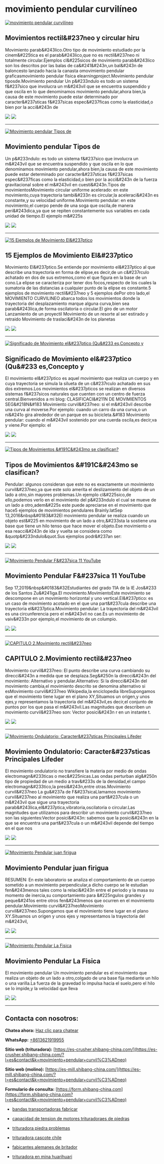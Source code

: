 # movimiento pendular curvilíneo

<a href="https://swt.shibang-china.com/?l=es&img&k=movimiento+pendular+curvil%C3%ADneo" target="_blank">![movimiento pendular curvilíneo](http://static.shibang-china.com/all-800x300/447.jpg)</a>

## Movimientos rectil&#237neo y circular hiru
Movimiento parab&#243lico.Otro tipo de movimiento estudiado por la cinem&#225tica es el parab&#243lico,que no es rectil&#237neo ni totalmente circular.Ejemplos cl&#225sicos de movimiento parab&#243lico son los descritos por las balas de ca&#241&#243n,un bal&#243n de baloncesto lanzado hacia la canasta omovimiento pendular graficasmovimiento pendular fisica elearningproject.Movimiento pendular tiposde.Movimiento pendular Un p&#233ndulo es todo un sistema f&#237sico que involucra un m&#243vil que se encuentra suspendido y que oscila en lo que denominamos movimiento pendular,ahora bien,la causa de este movimiento puede estar determinado por caracter&#237sticas f&#237sicas espec&#237ficas como la elasticidad,o bien por la acci&#243n de


<a href="https://whatsapp.shibangsoft.com/WhatsApp.php" target="_blank" title="WhatsApp">![](http://static.shibang-china.com/icon/whatsapp.png)</a> <a href="https://swt.shibang-china.com/?l=es&icon&k=movimiento+pendular+curvil%C3%ADneo" target="_blank">![](http://static.shibang-china.com/icon/chat-es.png)</a>

---

<a href="https://swt.shibang-china.com/?l=es&img&k=movimiento+pendular+curvil%C3%ADneo" target="_blank">![Movimiento pendular Tipos de](http://static.shibang-china.com/all-800x300/923.jpg)</a>

## Movimiento pendular Tipos de
Un p&#233ndulo: es todo un sistema f&#237sico que involucra un m&#243vil que se encuentra suspendido y que oscila en lo que denominamos movimiento pendular,ahora bien,la causa de este movimiento puede estar determinado por caracter&#237sticas f&#237sicas espec&#237ficas como la elasticidad,o bien por la acci&#243n de la fuerza gravitacional sobre el m&#243vil en cuesti&#243n.Tipos de movimientosMovimiento circular uniforme acelerado: en este movimiento,cuya trayectoria tambi&#233n es circular,la aceleraci&#243n es constante,y su velocidad uniforme.Movimiento pendular: en este movimiento,el cuerpo pende de una soga que oscila,de manera peri&#243dica,ya que se repiten constantemente sus variables en cada unidad de tiempo.El ejemplo m&#225s


<a href="https://whatsapp.shibangsoft.com/WhatsApp.php" target="_blank" title="WhatsApp">![](http://static.shibang-china.com/icon/whatsapp.png)</a> <a href="https://swt.shibang-china.com/?l=es&icon&k=movimiento+pendular+curvil%C3%ADneo" target="_blank">![](http://static.shibang-china.com/icon/chat-es.png)</a>

---

<a href="https://swt.shibang-china.com/?l=es&img&k=movimiento+pendular+curvil%C3%ADneo" target="_blank">![15 Ejemplos de Movimiento El&#237ptico](http://static.shibang-china.com/all-800x300/1429.jpg)</a>

## 15 Ejemplos de Movimiento El&#237ptico
Movimiento El&#237ptico.Se entiende por movimiento el&#237ptico al que describe una trayectoria en forma de elipse,es decir,de un c&#237rculo achatado en dos de sus extremos,como el que figura en la base de un cono.La elipse se caracteriza por tener dos focos,respecto de los cuales la sumatoria de las distancias a cualquier punto de la elipse es constante.5 ejemplos de movimiento rectil&#237neo y 5 ejemplos dePor otro lado,el MOVIMIENTO CURVILINEO abarca todos los movimientos donde la trayectoria del desplazamiento marque alguna curva,bien sea parab&#243lica,de forma oscilatoria o circular.El giro de un motor Lanzamiento de un proyectil Movimiento de un resorte al ser estirado y retraido Movimiento de traslaci&#243n de los planetas


<a href="https://whatsapp.shibangsoft.com/WhatsApp.php" target="_blank" title="WhatsApp">![](http://static.shibang-china.com/icon/whatsapp.png)</a> <a href="https://swt.shibang-china.com/?l=es&icon&k=movimiento+pendular+curvil%C3%ADneo" target="_blank">![](http://static.shibang-china.com/icon/chat-es.png)</a>

---

<a href="https://swt.shibang-china.com/?l=es&img&k=movimiento+pendular+curvil%C3%ADneo" target="_blank">![Significado de Movimiento el&#237ptico (Qu&#233 es,Concepto y](http://static.shibang-china.com/all-800x300/923.jpg)</a>

## Significado de Movimiento el&#237ptico (Qu&#233 es,Concepto y
El movimiento el&#237ptico es aquel movimiento que realiza un cuerpo y en cuya trayectoria se simula la silueta de un c&#237rculo achatado en sus dos extremos.Los movimientos el&#237pticos se realizan en diversos sistemas f&#237sicos naturales que cuenten con un centro de fuerza central.Bienvenidos a mi blog: CLASIFICACI&#211N DE MOVIMIENTOS SEG&#218N&#183 Movimiento curvil&#237neo: si el m&#243vil describe una curva al moverse.Por ejemplo: cuando un carro da una curva,o un ni&#241o gira alrededor de un parque en su bicicleta.&#183 Movimiento pendular: cuando el m&#243vil sostenido por una cuerda oscila,es decir,va y viene.Por ejemplo: el


<a href="https://whatsapp.shibangsoft.com/WhatsApp.php" target="_blank" title="WhatsApp">![](http://static.shibang-china.com/icon/whatsapp.png)</a> <a href="https://swt.shibang-china.com/?l=es&icon&k=movimiento+pendular+curvil%C3%ADneo" target="_blank">![](http://static.shibang-china.com/icon/chat-es.png)</a>

---

<a href="https://swt.shibang-china.com/?l=es&img&k=movimiento+pendular+curvil%C3%ADneo" target="_blank">![Tipos de Movimientos &#191C&#243mo se clasifican?](http://static.shibang-china.com/all-800x300/902.jpg)</a>

## Tipos de Movimientos &#191C&#243mo se clasifican?
Pendular: algunos consideran que este no es exactamente un movimiento curvil&#237neo,ya que este solo amerita el deslizamiento del objeto de un lado a otro,sin mayores problemas.Un ejemplo cl&#225sico,de ello,podemos verlo en el movimiento del p&#233ndulo el cual se mueve de un lado a otro,adem&#225s este puede apreciarse en el movimiento que hace5 ejemplos de movimientos pendulares Brainly.latSep 13,2016&nbsp&#0183&#32El movimiento pendular se realiza cuando un objeto est&#225 en movimiento de un lado a otro,&#233sta la sostiene una base que tiene un hilo tenso que hace mover el objeto.Ese movimiento o esa reacci&#243n de ida y vuelta se considera como &quotp&#233ndulo&quot.Sus ejemplos podr&#237an ser:


<a href="https://whatsapp.shibangsoft.com/WhatsApp.php" target="_blank" title="WhatsApp">![](http://static.shibang-china.com/icon/whatsapp.png)</a> <a href="https://swt.shibang-china.com/?l=es&icon&k=movimiento+pendular+curvil%C3%ADneo" target="_blank">![](http://static.shibang-china.com/icon/chat-es.png)</a>

---

<a href="https://swt.shibang-china.com/?l=es&img&k=movimiento+pendular+curvil%C3%ADneo" target="_blank">![Movimiento Pendular F&#237sica 11 YouTube](http://static.shibang-china.com/all-800x300/1416.jpg)</a>

## Movimiento Pendular F&#237sica 11 YouTube
Sep 17,2019&nbsp&#0183&#32Estudiantes del grado 11A de la IE Jos&#233 de los Santos Zu&#241iga.El movimiento.MovimientoEste movimiento se descompone en un movimiento horizontal y uno vertical.El&#237ptico: es un caso de movimiento acotado en el que una part&#237cula describe una trayectoria el&#237ptica.Movimiento pendular: La trayectoria del m&#243vil es una circunferencia pero el m&#243vil no cae.Es un movimiento de vaiv&#233n por ejemplo,el movimiento de un columpio.


<a href="https://whatsapp.shibangsoft.com/WhatsApp.php" target="_blank" title="WhatsApp">![](http://static.shibang-china.com/icon/whatsapp.png)</a> <a href="https://swt.shibang-china.com/?l=es&icon&k=movimiento+pendular+curvil%C3%ADneo" target="_blank">![](http://static.shibang-china.com/icon/chat-es.png)</a>

---

<a href="https://swt.shibang-china.com/?l=es&img&k=movimiento+pendular+curvil%C3%ADneo" target="_blank">![CAPITULO 2.Movimiento rectil&#237neo](http://static.shibang-china.com/all-800x300/509.jpg)</a>

## CAPITULO 2.Movimiento rectil&#237neo
Movimiento curvil&#237neo: El punto describe una curva cambiando su direcci&#243n a medida que se desplaza.Seg&#250n la direcci&#243n del movimiento: Alternativo y pendular.Alternativo: Si la direcci&#243n del movimiento cambia,el movimiento descrito se denomina alternativo si esMovimiento curvil&#237neo Wikipedia,la enciclopedia libreSupongamos que el movimiento tiene lugar en el plano XY,Situamos un origen,y unos ejes,y representamos la trayectoria del m&#243vil,es decir,el conjunto de puntos por los que pasa el m&#243vil.Las magnitudes que describen un movimiento curvil&#237neo son: Vector posici&#243n r en un instante t.


<a href="https://whatsapp.shibangsoft.com/WhatsApp.php" target="_blank" title="WhatsApp">![](http://static.shibang-china.com/icon/whatsapp.png)</a> <a href="https://swt.shibang-china.com/?l=es&icon&k=movimiento+pendular+curvil%C3%ADneo" target="_blank">![](http://static.shibang-china.com/icon/chat-es.png)</a>

---

<a href="https://swt.shibang-china.com/?l=es&img&k=movimiento+pendular+curvil%C3%ADneo" target="_blank">![Movimiento Ondulatorio: Caracter&#237sticas Principales Lifeder](http://static.shibang-china.com/all-800x300/396.jpg)</a>

## Movimiento Ondulatorio: Caracter&#237sticas Principales Lifeder
El movimiento ondulatorio no transfiere la materia por medio de ondas electromagn&#233ticas o mec&#225nicas.Las ondas perturban alg&#250n tipo de propiedad de un medio a trav&#233s de la densidad,el campo electromagn&#233tico,la presi&#243n,entre otras.Movimiento curvil&#237neo La gu&#237a de F&#237sicaLlamamos movimiento curvil&#237neo al movimiento que realiza una part&#237cula o un m&#243vil que sigue una trayectoria parab&#243lica,el&#237ptica,vibratoria,oscilatoria o circular.Las magnitudes que utilizamos para describir un movimiento curvil&#237neo son las siguientes:Vector posici&#243n: sabemos que la posici&#243n en la que se encuentra una part&#237cula o un m&#243vil depende del tiempo en el que nos


<a href="https://whatsapp.shibangsoft.com/WhatsApp.php" target="_blank" title="WhatsApp">![](http://static.shibang-china.com/icon/whatsapp.png)</a> <a href="https://swt.shibang-china.com/?l=es&icon&k=movimiento+pendular+curvil%C3%ADneo" target="_blank">![](http://static.shibang-china.com/icon/chat-es.png)</a>

---

<a href="https://swt.shibang-china.com/?l=es&img&k=movimiento+pendular+curvil%C3%ADneo" target="_blank">![Movimiento Pendular juan firigua](http://static.shibang-china.com/all-800x300/1298.jpg)</a>

## Movimiento Pendular juan firigua
RESUMEN: En este laboratorio se analiza el comportamiento de un cuerpo sometido a un movimiento perpendicular,a dicho cuerpo se le estudian fen&#243menos tales como la relaci&#243n entre el periodo y la masa su momento de inercia,su comportamiento para &#225ngulos grandes y peque&#241os entre otros fen&#243menos que ocurren en el movimiento pendular.Movimiento curvil&#237neoMovimiento curvil&#237neo.Supongamos que el movimiento tiene lugar en el plano XY.Situamos un origen y unos ejes y representamos la trayectoria del m&#243vil,


<a href="https://whatsapp.shibangsoft.com/WhatsApp.php" target="_blank" title="WhatsApp">![](http://static.shibang-china.com/icon/whatsapp.png)</a> <a href="https://swt.shibang-china.com/?l=es&icon&k=movimiento+pendular+curvil%C3%ADneo" target="_blank">![](http://static.shibang-china.com/icon/chat-es.png)</a>

---

<a href="https://swt.shibang-china.com/?l=es&img&k=movimiento+pendular+curvil%C3%ADneo" target="_blank">![Movimiento Pendular La Fisica](http://static.shibang-china.com/all-800x300/870.jpg)</a>

## Movimiento Pendular La Fisica
El movimiento pendular Un movimiento pendular es el movimiento que realiza un objeto de un lado a otro,colgado de una base fija mediante un hilo o una varilla.La fuerza de la gravedad lo impulsa hacia el suelo,pero el hilo se lo impide,y la velocidad que lleva

<a href="https://whatsapp.shibangsoft.com/WhatsApp.php" target="_blank" title="WhatsApp">![](http://static.shibang-china.com/icon/whatsapp.png)</a> <a href="https://swt.shibang-china.com/?l=es&icon&k=movimiento+pendular+curvil%C3%ADneo" target="_blank">![](http://static.shibang-china.com/icon/chat-es.png)</a>

---
## Contacta con nosotros:

**Chatea ahora:** [Haz clic para chatear](https://swt.shibang-china.com?l=es&contact&k=movimiento+pendular+curvil%C3%ADneo)

**WhatsApp:**  [+8613621919955](https://whatsapp.shibangsoft.com/WhatsApp.php)

**Sitio web (trituradora):** [https://es-crusher.shibang-china.com/](https://es-crusher.shibang-china.com/?l=es&contact&k=movimiento+pendular+curvil%C3%ADneo)

**Sitio web (molino):** [https://es-mill.shibang-china.com/](https://es-mill.shibang-china.com/?l=es&contact&k=movimiento+pendular+curvil%C3%ADneo)

**Formulario de consulta:** [https://form.shibang-china.com](https://form.shibang-china.com?l=es&contact&k=movimiento+pendular+curvil%C3%ADneo)

* [bandas transportadoras fabricar](../67/bandas%20transportadoras%20fabricar.md)

* [capacidad de tension de motores trituradoraes de piedras](../80/capacidad%20de%20tension%20de%20motores%20trituradoraes%20de%20piedras.md)

* [trituradora piedra problemas](../70/trituradora%20piedra%20problemas.md)

* [trituradora cascote chile](../67/trituradora%20cascote%20chile.md)

* [fabicantes alemanes de britador](../73/fabicantes%20alemanes%20de%20britador.md)

* [trituradora en mina huarihuari](../74/trituradora%20en%20mina%20huarihuari.md)
